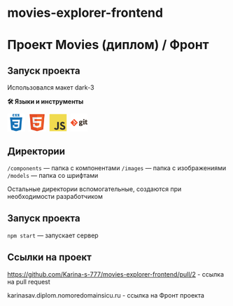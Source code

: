 # movies-explorer-frontend

# Проект Movies (диплом) / Фронт

## Запуск проекта
Использовался макет dark-3

**:hammer_and_wrench: Языки и инструменты**

<div>
  <img src="https://github.com/devicons/devicon/blob/master/icons/css3/css3-plain-wordmark.svg"  title="CSS3" alt="CSS" width="40" height="40"/>&nbsp;
  <img src="https://github.com/devicons/devicon/blob/master/icons/html5/html5-original.svg" title="HTML5" alt="HTML" width="40" height="40"/>&nbsp;
  <img src="https://github.com/devicons/devicon/blob/master/icons/javascript/javascript-original.svg" title="JavaScript" alt="JavaScript" width="40" height="40"/>&nbsp;
  <img src="https://github.com/devicons/devicon/blob/master/icons/git/git-original-wordmark.svg" title="Git" **alt="Git" width="40" height="40"/>
</div>
  
 ## Директории

`/components` — папка с компонентами 
`/images` — папка с изображениями  
`/models` — папка со шрифтами
  
Остальные директории вспомогательные, создаются при необходимости разработчиком

## Запуск проекта

`npm start` — запускает сервер   


## Ссылки на проект

https://github.com/Karina-s-777/movies-explorer-frontend/pull/2 - ссылка на pull request

karinasav.diplom.nomoredomainsicu.ru - ccылка на Фронт проекта

